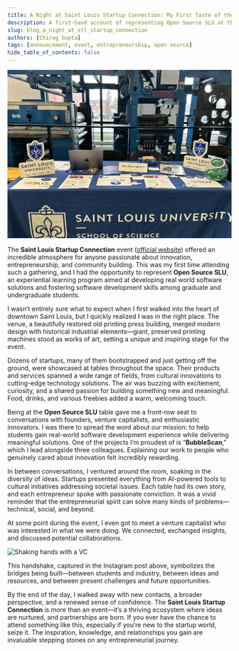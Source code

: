 ```yaml
---
title: A Night at Saint Louis Startup Connection: My First Taste of the Entrepreneurial Scene
description: A first-hand account of representing Open Source SLU at the Saint Louis Startup Connection, where I discovered a world of innovation, collaboration, and entrepreneurial energy.
slug: blog_a_night_at_stl_startup_connection
authors: [Chirag Gupta]
tags: [announcement, event, entrepreneurship, open source]
hide_table_of_contents: false
---
```


![Cover Image - Saint Louis Startup Connection](blog/RepresentingOpenSourceInStartUpWeek/IMG_7220.jpg "Event Cover")

The **Saint Louis Startup Connection** event ([official website](https://www.stlouisstartupweek.com)) offered an incredible atmosphere for anyone passionate about innovation, entrepreneurship, and community building. This was my first time attending such a gathering, and I had the opportunity to represent **Open Source SLU**, an experiential learning program aimed at developing real world software solutions and fostering software development skills among graduate and undergraduate students.

<!--truncate-->

I wasn’t entirely sure what to expect when I first walked into the heart of downtown Saint Louis, but I quickly realized I was in the right place. The venue, a beautifully restored old printing press building, merged modern design with historical industrial elements—giant, preserved printing machines stood as works of art, setting a unique and inspiring stage for the event.

Dozens of startups, many of them bootstrapped and just getting off the ground, were showcased at tables throughout the space. Their products and services spanned a wide range of fields, from cultural innovations to cutting-edge technology solutions. The air was buzzing with excitement, curiosity, and a shared passion for building something new and meaningful. Food, drinks, and various freebies added a warm, welcoming touch.

Being at the **Open Source SLU** table gave me a front-row seat to conversations with founders, venture capitalists, and enthusiastic innovators. I was there to spread the word about our mission: to help students gain real-world software development experience while delivering meaningful solutions. One of the projects I’m proudest of is “**BubbleScan**,” which I lead alongside three colleagues. Explaining our work to people who genuinely cared about innovation felt incredibly rewarding.

In between conversations, I ventured around the room, soaking in the diversity of ideas. Startups presented everything from AI-powered tools to cultural initiatives addressing societal issues. Each table had its own story, and each entrepreneur spoke with passionate conviction. It was a vivid reminder that the entrepreneurial spirit can solve many kinds of problems—technical, social, and beyond.

At some point during the event, I even got to meet a venture capitalist who was interested in what we were doing. We connected, exchanged insights, and discussed potential collaborations.

![Shaking hands with a VC](https://www.instagram.com/p/DCXuR6fuoBP/?img_index=3 "This is an Instagram post featuring me shaking hands with one of the VCs")

This handshake, captured in the Instagram post above, symbolizes the bridges being built—between students and industry, between ideas and resources, and between present challenges and future opportunities.

By the end of the day, I walked away with new contacts, a broader perspective, and a renewed sense of confidence. The **Saint Louis Startup Connection** is more than an event—it’s a thriving ecosystem where ideas are nurtured, and partnerships are born. If you ever have the chance to attend something like this, especially if you’re new to the startup world, seize it. The inspiration, knowledge, and relationships you gain are invaluable stepping stones on any entrepreneurial journey.
